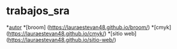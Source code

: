 # trabajos_sra
*[autor](https://lauraestevan48.github.io/autor/)
*[broom] (https://lauraestevan48.github.io/broom/)
*[cmyk] (https://lauraestevan48.github.io/cmyk/)
*[sitio web] (https://lauraestevan48.github.io/sitio-web/)
